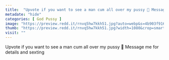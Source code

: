 ```yaml
---
title:  "Upvote if you want to see a man cum all over my pussy 🙈 Message me for details and sexting"
metadate: "hide"
categories: [ God Pussy ]
image: "https://preview.redd.it/rnvq5hw7kkh51.jpg?auto=webp&s=4b903f9168cbd43eadcb27108de263c43b5ea4f6"
thumb: "https://preview.redd.it/rnvq5hw7kkh51.jpg?width=1080&crop=smart&auto=webp&s=b2849665ba11aa0a8a7e6b109d64299653c1b0f3"
visit: ""
---
```

Upvote if you want to see a man cum all over my pussy 🙈 Message me for details and sexting
